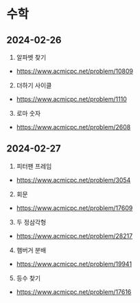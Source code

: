 # 수학

## 2024-02-26
1. 알파벳 찾기
 - https://www.acmicpc.net/problem/10809
2. 더하기 사이클
 - https://www.acmicpc.net/problem/1110
3. 로마 숫자
 - https://www.acmicpc.net/problem/2608

## 2024-02-27
1. 피터팬 프레임
 - https://www.acmicpc.net/problem/3054
2. 회문
 - https://www.acmicpc.net/problem/17609
3. 두 정삼각형
 - https://www.acmicpc.net/problem/28217
4. 햄버거 분배
 - https://www.acmicpc.net/problem/19941
5. 등수 찾기
 - https://www.acmicpc.net/problem/17616
